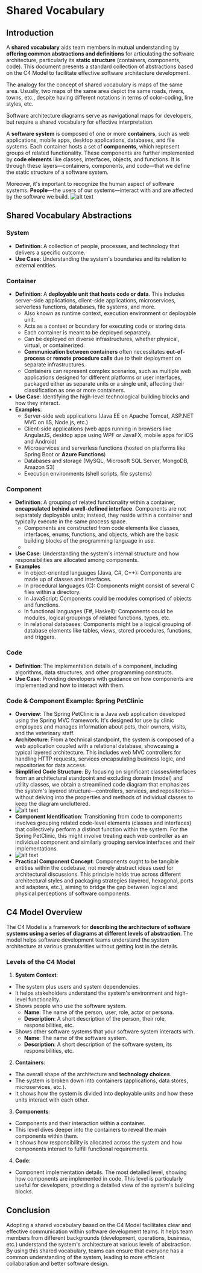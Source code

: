 # Shared Vocabulary

## Introduction

A **shared vocabulary** aids team members in mutual understanding by **offering common abstractions and definitions** for articulating the software architecture, particularly its **static structure** (containers, components, code). This document presents a standard collection of abstractions based on the C4 Model to facilitate effective software architecture development.

The analogy for the concept of shared vocabulary is maps of the same area. Usually, two maps of the same area depict the same roads, rivers, towns, etc., despite having different notations in terms of color-coding, line styles, etc.

Software architecture diagrams serve as navigational maps for developers, but require a shared vocabulary for effective interpretation.

A **software system** is composed of one or more **containers**, such as web applications, mobile apps, desktop applications, databases, and file systems. Each container hosts a set of **components**, which represent groups of related functionality. These components are further implemented by **code elements** like classes, interfaces, objects, and functions. It is through these layers—containers, components, and code—that we define the static structure of a software system.

Moreover, it's important to recognize the human aspect of software systems. **People**—the users of our systems—interact with and are affected by the software we build. 
![alt text](c4_model.png)

## Shared Vocabulary Abstractions

### System

- **Definition**: A collection of people, processes, and technology that delivers a specific outcome.
- **Use Case**: Understanding the system's boundaries and its relation to external entities.

### Container

- **Definition**: A **deployable unit that hosts code or data**. This includes server-side applications, client-side applications, microservices, serverless functions, databases, file systems, and more.
    - Also known as runtime context, execution environment or deployable unit.
    - Acts as a context or boundary for executing code or storing data.
    - Each container is meant to be deployed separately.
    - Can be deployed on diverse infrastructures, whether physical, virtual, or containerized.
    - **Communication between containers** often necessitates **out-of-process** or **remote procedure calls** due to their deployment on separate infrastructures.
    - Containers can represent complex scenarios, such as multiple web applications designed for different platforms or user interfaces, packaged either as separate units or a single unit, affecting their classification as one or more containers.
- **Use Case**: Identifying the high-level technological building blocks and how they interact.
- **Examples**:
    - Server-side web applications (Java EE on Apache Tomcat, ASP.NET MVC on IIS, Node.js, etc.)
    - Client-side applications (web apps running in browsers like AngularJS, desktop apps using WPF or JavaFX, mobile apps for iOS and Android)
    - Microservices and serverless functions (hosted on platforms like Spring Boot or **Azure Functions**)
    - Databases and storage (MySQL, Microsoft SQL Server, MongoDB, Amazon S3)
    - Execution environments (shell scripts, file systems)

### Component

- **Definition**: A grouping of related functionality within a container, **encapsulated behind a well-defined interface**. Components are not separately deployable units; instead, they reside within a container and typically execute in the same process space.
    - Components are constructed from code elements like classes, interfaces, enums, functions, and objects, which are the basic building blocks of the programming language in use.
    - 
- **Use Case**: Understanding the system's internal structure and how responsibilities are allocated among components.
- **Examples**
    - In object-oriented languages (Java, C#, C++): Components are made up of classes and interfaces.
    - In procedural languages (C): Components might consist of several C files within a directory.
    - In JavaScript: Components could be modules comprised of objects and functions.
    - In functional languages (F#, Haskell): Components could be modules, logical groupings of related functions, types, etc.
    - In relational databases: Components might be a logical grouping of database elements like tables, views, stored procedures, functions, and triggers.

### Code

- **Definition**: The implementation details of a component, including algorithms, data structures, and other programming constructs.
- **Use Case**: Providing developers with guidance on how components are implemented and how to interact with them.

### Code & Component Example: Spring PetClinic
- **Overview**: The Spring PetClinic is a Java web application developed using the Spring MVC framework. It's designed for use by clinic employees and manages information about pets, their owners, visits, and the veterinary staff.
- **Architecture**: From a technical standpoint, the system is composed of a web application coupled with a relational database, showcasing a typical layered architecture. This includes web MVC controllers for handling HTTP requests, services encapsulating business logic, and repositories for data access.
- **Simplified Code Structure**: By focusing on significant classes/interfaces from an architectural standpoint and excluding domain (model) and utility classes, we obtain a streamlined code diagram that emphasizes the system's layered structure—controllers, services, and repositories—without delving into the properties and methods of individual classes to keep the diagram uncluttered.
- ![alt text](pet_clinic_code_diagram.png)
- **Component Identification**: Transitioning from code to components involves grouping related code-level elements (classes and interfaces) that collectively perform a distinct function within the system. For the Spring PetClinic, this might involve treating each web controller as an individual component and similarly grouping service interfaces and their implementations.
- ![alt text](image.png)
- **Practical Component Concept**: Components ought to be tangible entities within the codebase, not merely abstract ideas used for architectural discussions. This principle holds true across different architectural styles and packaging strategies (layered, hexagonal, ports and adapters, etc.), aiming to bridge the gap between logical and physical perceptions of software components.

## C4 Model Overview

The C4 Model is a framework for **describing the architecture of software systems using a series of diagrams at different levels of abstraction**. The model helps software development teams understand the system architecture at various granularities without getting lost in the details.

### Levels of the C4 Model

1. **System Context**: 
- The system plus users and system dependencies.
- It helps stakeholders understand the system's environment and high-level functionality.
- Shows people who use the software system.
    - **Name**: The name of the person, user, role, actor or persona.
    - **Description**: A short description of the person, their role, responsibilities, etc.
- Shows other software systems that your software system interacts with.
    - **Name**: The name of the software system.
    - **Description**: A short description of the software system, its responsibilities, etc.


2. **Containers**: 
- The overall shape of the architecture and **technology choices**.
- The system is broken down into containers (applications, data stores, microservices, etc.).
- It shows how the system is divided into deployable units and how these units interact with each other.

3. **Components**: 
- Components and their interaction within a container.
- This level dives deeper into the containers to reveal the main components within them. 
- It shows how responsibility is allocated across the system and how components interact to fulfill functional requirements.

4. **Code**: 
- Component implementation details.
The most detailed level, showing how components are implemented in code. This level is particularly useful for developers, providing a detailed view of the system's building blocks.


## Conclusion

Adopting a shared vocabulary based on the C4 Model facilitates clear and effective communication within software development teams. It helps team members from different backgrounds (development, operations, business, etc.) understand the system's architecture at various levels of abstraction. By using this shared vocabulary, teams can ensure that everyone has a common understanding of the system, leading to more efficient collaboration and better software design.

